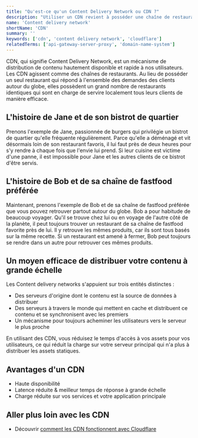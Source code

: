 ```yaml
---
title: "Qu'est-ce qu'un Content Delivery Network ou CDN ?"
description: "Utiliser un CDN revient à posséder une chaîne de restaurants plutôt qu'un seul restaurant local de manière à servir plus de clients dans le monde."
name: 'Content delivery network'
shortName: 'CDN'
summary: ''
keywords: ['cdn', 'content delivery network', 'cloudflare']
relatedTerms: ['api-gateway-server-proxy', 'domain-name-system']
---
```


CDN, qui signifie Content Delivery Network, est un mécanisme de distribution de contenu hautement disponible et rapide à nos utilisateurs. Les CDN agissent comme des chaînes de restaurants. Au lieu de posséder un seul restaurant qui répond à l'ensemble des demandes des clients autour du globe, elles possèdent un grand nombre de restaurants identiques qui sont en charge de servire localement tous leurs clients de manière efficace.

## L'histoire de Jane et de son bistrot de quartier

Prenons l'exemple de Jane, passionnée de burgers qui privilégie un bistrot de quartier qu'elle fréquente régulièrement. Parce qu'elle a déménagé et vit désormais loin de son restaurant favoris, il lui faut près de deux heures pour s'y rendre à chaque fois que l'envie lui prend. Si leur cuisine est victime d'une panne, il est impossible pour Jane et les autres clients de ce bistrot d'être servis.

## L'histoire de Bob et de sa chaîne de fastfood préférée

Maintenant, prenons l'exemple de Bob et de sa chaîne de fastfood préférée que vous pouvez retrouver partout autour du globe. Bob a pour habitude de beaucoup voyager. Qu'il se trouve chez lui ou en voyage de l'autre côté de la planète, il peut toujours trouver un restaurant de sa chaîne de fastfood favorite près de lui. Il y retrouve les mêmes produits, car ils sont tous basés sur la même recette. Si un restaurant est amené à fermer, Bob peut toujours se rendre dans un autre pour retrouver ces mêmes produits.

## Un moyen efficace de distribuer votre contenu à grande échelle

Les Content delivery networks s'appuient sur trois entités distinctes :

- Des serveurs d'origine dont le contenu est la source de données à distribuer
- Des serveurs à travers le monde qui mettent en cache et distribuent ce contenu et se synchronisent avec les premiers
- Un mécanisme pour toujours acheminer les utilisateurs vers le serveur le plus proche

En utilisant des CDN, vous réduisez le temps d'accès à vos assets pour vos utilisateurs, ce qui réduit la charge sur votre serveur principal qui n'a plus à distribuer les assets statiques.

## Avantages d'un CDN

- Haute disponibilité
- Latence réduite & meilleur temps de réponse à grande échelle
- Charge réduite sur vos services et votre application principale

## Aller plus loin avec les CDN

- Découvrir [comment les CDN fonctionnent avec Cloudflare](https://www.cloudflare.com/learning/cdn/what-is-a-cdn/)
